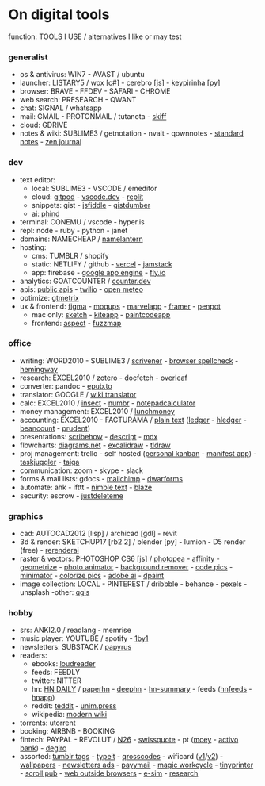 # On digital tools

function: TOOLS I USE / alternatives I like or may test

### generalist

- os & antivirus: WIN7 - AVAST / ubuntu
- launcher: LISTARY5 / wox [c#] - cerebro [js] - keypirinha [py]
- browser: BRAVE - FFDEV - SAFARI - CHROME
- web search: PRESEARCH - QWANT
- chat: SIGNAL / whatsapp
- mail: GMAIL - PROTONMAIL / tutanota - [skiff](https://skiff.com)
- cloud: GDRIVE 
- notes & wiki: SUBLIME3 / getnotation - nvalt - qownnotes - [standard notes](https://standardnotes.org) - [zen journal](https://thezenjournal.com)

### dev

- text editor:
	- local: SUBLIME3 - VSCODE / emeditor
	- cloud: [gitpod](https://www.gitpod.io) - [vscode.dev](https://vscode.dev) - [replit](https://repl.it) 
	- snippets: gist - [jsfiddle](https://jsfiddle.net) - [gistdumber](https://gist.dumber.app)
	- ai: [phind](https://www.phind.com/)
- terminal: CONEMU / vscode - hyper.is
- repl: node - ruby - python - janet
- domains: NAMECHEAP / [namelantern](https://namelantern.com)
- hosting:
	- cms: TUMBLR / shopify
	- static: NETLIFY / github - [vercel](https://vercel.com) - [jamstack](https://jamstack.org/generators)
	- app: firebase - [google app engine](https://cloud.google.com/appengine) - [fly.io](https://fly.io)
- analytics: GOATCOUNTER / [counter.dev](https://counter.dev)
- apis: [public apis](https://github.com/public-apis/public-apis) - [twilio](https://www.twilio.com) - [open meteo](https://open-meteo.com/en/docs)
- optimize: [gtmetrix](https://gtmetrix.com)
- ux & frontend: [figma](https://www.figma.com) - [moqups](https://moqups.com) - [marvelapp](https://marvelapp.com) - [framer](https://www.framer.com) - [penpot](https://penpot.app)
	- mac only: [sketch](https://www.sketch.com) - [kiteapp](https://kiteapp.co/) - [paintcodeapp](https://www.paintcodeapp.com)
	- frontend: [aspect](https://aspect.app) - [fuzzmap](https://www.fuzzmap.io)

### office

- writing: WORD2010 - SUBLIME3 / [scrivener](https://www.literatureandlatte.com/scrivener/overview) - [browser spellcheck](https://languagetool.org/spellchecking-portuguese) - [hemingway](www.hemingwayapp.com)
- research: EXCEL2010 / [zotero](https://www.zotero.org) - docfetch - [overleaf](https://www.overleaf.com)
- converter: pandoc - [epub.to](https://epub.to)
- translator: GOOGLE / [wiki translator](https://wikitranslator.github.io)
- calc: EXCEL2010 / [insect](https://insect.sh) - [numbr](https://numbr.dev) - [notepadcalculator](https://notepadcalculator.com)
- money management: EXCEL2010 / [lunchmoney](https://lunchmoney.app)
- accounting: EXCEL2010 - FACTURAMA / [plain text](https://plaintextaccounting.org) ([ledger](https://www.ledger-cli.org) - [hledger](https://hledger.org) - [beancount](https://awesome-beancount.com) - [prudent](https://prudent.me))
- presentations: [scribehow](https://scribehow.com) - [descript](https://www.descript.com) - [mdx](https://mdxjs.com) 
- flowcharts: [diagrams.net](https://app.diagrams.net) - [excalidraw](https://excalidraw.com) - [tldraw](https://www.tldraw.com)
- proj management: trello - self hosted ([personal kanban](https://personalkanban.js.org) - [manifest app](https://www.manifest.app)) - [taskjuggler](https://taskjuggler.org) - [taiga](https://www.taiga.io)
- communication: zoom - skype - slack
- forms & mail lists: gdocs - [mailchimp](https://mailchimp.com) - [dwarforms](https://dwarform.pages.dev)
- automate: ahk - ifttt - [nimble text](https://nimbletext.com) - [blaze](https://blaze.today)
- security: escrow - [justdeleteme](https://backgroundchecks.org/justdeleteme)

### graphics

- cad: AUTOCAD2012 [lisp] / archicad [gdl] - revit
- 3d & render: SKETCHUP17 [rb2.2] / blender [py] - lumion - D5 render (free) - [rerenderai](https://rerenderai.com/)
- raster & vectors: PHOTOSHOP CS6 [js] / [photopea](https://www.photopea.com) - [affinity](https://affinity.serif.com) - [geometrize](https://www.geometrize.co.uk) - [photo animator](https://www.myheritage.com.pt/deep-nostalgia) - [background remover](https://www.photoroom.com/background-remover) - [code pics](https://carbon.now.sh) - [minimator](https://minimator.app) - [colorize pics](https://palette.fm/color/filters) - [adobe ai](https://www.adobe.com/sensei/generative-ai/firefly.html) - [dpaint](https://www.stef.be/dpaint/)
- image collection: LOCAL - PINTEREST / dribbble - behance - pexels - unsplash
-other: [qgis](https://qgis.org/en/site/)

### hobby

- srs: ANKI2.0 / readlang - memrise
- music player: YOUTUBE / spotify - [1by1](https://mpesch3.de/1by1.html)
- newsletters: SUBSTACK / [papyrus](https://papyrus.so)
- readers:
	- ebooks: [loudreader](https://www.loudreader.com)
	- feeds: FEEDLY
	- twitter: NITTER
	- hn: [HN DAILY](https://www.daemonology.net/hn-daily) / [paperhn](https://www.wolfgangfaust.com/project/paper-hn) - [deephn](https://deephn.org) - [hn-summary](https://hn-summary.github.io) - feeds ([hnfeeds](https://hnrss.github.io) - [hnapp](https://hnapp.com))
	- reddit: [teddit](https://teddit.net) - [unim.press](https://unim.press)
	- wikipedia: [modern wiki](https://www.modernwiki.app)
- torrents: utorrent 
- booking: AIRBNB - BOOKING
- fintech: PAYPAL - REVOLUT / [N26](https://n26.com) - [swissquote](https://en.swissquote.com) - pt ([moey](https://www.moey.pt) - [activo bank](https://www.activobank.pt)) - [degiro](https://www.degiro.pt) 
- assorted: [tumblr tags](https://tags.circumfluo.us) - [typeit](https://typeitjs.com) - [qrosscodes](https://qrosscodes.com) - wificard ([v1](https://wificard.io)/[v2](https://zdgeier.github.io/wifi-code)) - [wallpapers](https://tanck.nl/wallpaper) - [newsletters ads](https://upstart.me/search/index.php) - [payymail](https://payymail.com) - [magic workcycle](http://www.magicworkcycle.com) - [tinyprinter](https://tinyprinter.club) - [scroll pub](https://scroll.pub/) - [web outside browsers](https://woob.tech) - [e-sim](https://www.airalo.com) - [research](https://quarto.org)
